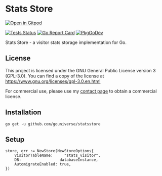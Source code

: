 # Stats Store

<a href="https://gitpod.io/#https://github.com/gouniverse/statsstore" style="float:right:"><img src="https://gitpod.io/button/open-in-gitpod.svg" alt="Open in Gitpod" loading="lazy"></a>

[![Tests Status](https://github.com/gouniverse/statsstore/actions/workflows/tests.yml/badge.svg?branch=main)](https://github.com/gouniverse/statsstore/actions/workflows/tests.yml)
[![Go Report Card](https://goreportcard.com/badge/github.com/gouniverse/statsstore)](https://goreportcard.com/report/github.com/gouniverse/statsstore)
[![PkgGoDev](https://pkg.go.dev/badge/github.com/gouniverse/statsstore)](https://pkg.go.dev/github.com/gouniverse/statsstore)

Stats Store - a visitor stats storage implementation for Go.

## License

This project is licensed under the GNU General Public License version 3 (GPL-3.0). You can find a copy of the license at https://www.gnu.org/licenses/gpl-3.0.en.html

For commercial use, please use my [contact page](https://lesichkov.co.uk/contact) to obtain a commercial license.

## Installation
```
go get -u github.com/gouniverse/statsstore
```

## Setup

```golang
store, err := NewStore(NewStoreOptions{
	VisitorTableName:     "stats_visitor",
	DB:                 databaseInstance,
	AutomigrateEnabled: true,
})

```
